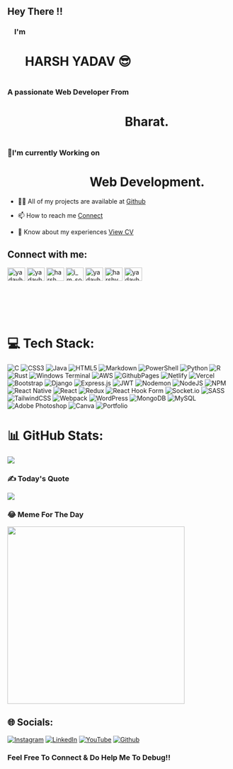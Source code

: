 
## Hey There !! <br>
### &nbsp; &nbsp; I'm 
# &nbsp; &nbsp; &nbsp; HARSH YADAV 😎
### <br> A passionate Web Developer From 
# &nbsp; &nbsp; &nbsp;&nbsp; &nbsp; &nbsp; &nbsp; &nbsp; &nbsp; &nbsp; &nbsp; &nbsp; &nbsp; &nbsp;  &nbsp;&nbsp; &nbsp; &nbsp; &nbsp; &nbsp; &nbsp; Bharat.
### <br>🔭I'm currently Working on 
# &nbsp; &nbsp; &nbsp; &nbsp; &nbsp; &nbsp; &nbsp; &nbsp; &nbsp; &nbsp; &nbsp; &nbsp; &nbsp; &nbsp; Web Development.

- 👨‍💻 All of my projects are available at [Github](Github)

- 📫 How to reach me [Connect](mailto:yadavharsh.hy01@gmail.com)

- 📄 Know about my experiences [View CV](https://docs.google.com/document/d/1aiAtsCXut44ZyjHRK6yufVBYzfZduqfmXt6jEy_Xkc8/edit#heading=h.5u7vykzuhoo)

<h2 align="left">Connect with me:</h2>
<p align="left">
<a href="https://linkedin.com/in/yadavharsh01" target="blank"><img align="center" src="https://raw.githubusercontent.com/rahuldkjain/github-profile-readme-generator/master/src/images/icons/Social/linked-in-alt.svg" alt="yadavharsh01" height="30" width="40" /></a>
<a href="https://codesandbox.com/yadavharsh01" target="blank"><img align="center" src="https://raw.githubusercontent.com/rahuldkjain/github-profile-readme-generator/master/src/images/icons/Social/codesandbox.svg" alt="yadavharsh01" height="30" width="40" /></a>
<a href="https://instagram.com/harsh._.yaduvanshi01" target="blank"><img align="center" src="https://raw.githubusercontent.com/rahuldkjain/github-profile-readme-generator/master/src/images/icons/Social/instagram.svg" alt="harsh._.yaduvanshi01" height="30" width="40" /></a>
<a href="https://www.youtube.com/c/i_m_sorcerer" target="blank"><img align="center" src="https://raw.githubusercontent.com/rahuldkjain/github-profile-readme-generator/master/src/images/icons/Social/youtube.svg" alt="i_m_sorcerer" height="30" width="40" /></a>
<a href="https://www.codechef.com/users/yadavharsh01" target="blank"><img align="center" src="https://cdn.jsdelivr.net/npm/simple-icons@3.1.0/icons/codechef.svg" alt="yadavharsh01" height="30" width="40" /></a>
<a href="https://www.hackerrank.com/harshyadav_hy20" target="blank"><img align="center" src="https://raw.githubusercontent.com/rahuldkjain/github-profile-readme-generator/master/src/images/icons/Social/hackerrank.svg" alt="harshyadav_hy20" height="30" width="40" /></a>
<a href="https://www.leetcode.com/yadavharsh01" target="blank"><img align="center" src="https://raw.githubusercontent.com/rahuldkjain/github-profile-readme-generator/master/src/images/icons/Social/leet-code.svg" alt="yadavharsh01" height="30" width="40" /></a>
</p>  <br><br><br><br>
   
# 💻 Tech Stack:
![C](https://img.shields.io/badge/c-%2300599C.svg?style=for-the-badge&logo=c&logoColor=white) ![CSS3](https://img.shields.io/badge/css3-%231572B6.svg?style=for-the-badge&logo=css3&logoColor=white) ![Java](https://img.shields.io/badge/java-%23ED8B00.svg?style=for-the-badge&logo=openjdk&logoColor=white) ![HTML5](https://img.shields.io/badge/html5-%23E34F26.svg?style=for-the-badge&logo=html5&logoColor=white) ![Markdown](https://img.shields.io/badge/markdown-%23000000.svg?style=for-the-badge&logo=markdown&logoColor=white) ![PowerShell](https://img.shields.io/badge/PowerShell-%235391FE.svg?style=for-the-badge&logo=powershell&logoColor=white) ![Python](https://img.shields.io/badge/python-3670A0?style=for-the-badge&logo=python&logoColor=ffdd54) ![R](https://img.shields.io/badge/r-%23276DC3.svg?style=for-the-badge&logo=r&logoColor=white) ![Rust](https://img.shields.io/badge/rust-%23000000.svg?style=for-the-badge&logo=rust&logoColor=white) ![Windows Terminal](https://img.shields.io/badge/Windows%20Terminal-%234D4D4D.svg?style=for-the-badge&logo=windows-terminal&logoColor=white) ![AWS](https://img.shields.io/badge/AWS-%23FF9900.svg?style=for-the-badge&logo=amazon-aws&logoColor=white) ![GithubPages](https://img.shields.io/badge/github%20pages-121013?style=for-the-badge&logo=github&logoColor=white) ![Netlify](https://img.shields.io/badge/netlify-%23000000.svg?style=for-the-badge&logo=netlify&logoColor=#00C7B7) ![Vercel](https://img.shields.io/badge/vercel-%23000000.svg?style=for-the-badge&logo=vercel&logoColor=white) ![Bootstrap](https://img.shields.io/badge/bootstrap-%238511FA.svg?style=for-the-badge&logo=bootstrap&logoColor=white) ![Django](https://img.shields.io/badge/django-%23092E20.svg?style=for-the-badge&logo=django&logoColor=white) ![Express.js](https://img.shields.io/badge/express.js-%23404d59.svg?style=for-the-badge&logo=express&logoColor=%2361DAFB) ![JWT](https://img.shields.io/badge/JWT-black?style=for-the-badge&logo=JSON%20web%20tokens) ![Nodemon](https://img.shields.io/badge/NODEMON-%23323330.svg?style=for-the-badge&logo=nodemon&logoColor=%BBDEAD) ![NodeJS](https://img.shields.io/badge/node.js-6DA55F?style=for-the-badge&logo=node.js&logoColor=white) ![NPM](https://img.shields.io/badge/NPM-%23CB3837.svg?style=for-the-badge&logo=npm&logoColor=white) ![React Native](https://img.shields.io/badge/react_native-%2320232a.svg?style=for-the-badge&logo=react&logoColor=%2361DAFB) ![React](https://img.shields.io/badge/react-%2320232a.svg?style=for-the-badge&logo=react&logoColor=%2361DAFB) ![Redux](https://img.shields.io/badge/redux-%23593d88.svg?style=for-the-badge&logo=redux&logoColor=white) ![React Hook Form](https://img.shields.io/badge/React%20Hook%20Form-%23EC5990.svg?style=for-the-badge&logo=reacthookform&logoColor=white) ![Socket.io](https://img.shields.io/badge/Socket.io-black?style=for-the-badge&logo=socket.io&badgeColor=010101) ![SASS](https://img.shields.io/badge/SASS-hotpink.svg?style=for-the-badge&logo=SASS&logoColor=white) ![TailwindCSS](https://img.shields.io/badge/tailwindcss-%2338B2AC.svg?style=for-the-badge&logo=tailwind-css&logoColor=white) ![Webpack](https://img.shields.io/badge/webpack-%238DD6F9.svg?style=for-the-badge&logo=webpack&logoColor=black) ![WordPress](https://img.shields.io/badge/WordPress-%23117AC9.svg?style=for-the-badge&logo=WordPress&logoColor=white) ![MongoDB](https://img.shields.io/badge/MongoDB-%234ea94b.svg?style=for-the-badge&logo=mongodb&logoColor=white) ![MySQL](https://img.shields.io/badge/mysql-%2300000f.svg?style=for-the-badge&logo=mysql&logoColor=white) ![Adobe Photoshop](https://img.shields.io/badge/adobe%20photoshop-%2331A8FF.svg?style=for-the-badge&logo=adobe%20photoshop&logoColor=white) ![Canva](https://img.shields.io/badge/Canva-%2300C4CC.svg?style=for-the-badge&logo=Canva&logoColor=white) ![Portfolio](https://img.shields.io/badge/Portfolio-%23000000.svg?style=for-the-badge&logo=firefox&logoColor=#FF7139)
# 📊 GitHub Stats:
<!--
![](https://github-readme-stats.vercel.app/api?username=yadavharsh01&theme=nightowl&hide_border=true&include_all_commits=false&count_private=false)
<br/>
![](https://github-readme-stats.vercel.app/api/top-langs/?username=yadavharsh01&theme=nightowl&hide_border=true&include_all_commits=false&count_private=false&layout=compact)
-->
![](https://github-readme-streak-stats.herokuapp.com/?user=yadavharsh01&theme=nightowl&hide_border=true)<br/> 


### ✍️ Today's Quote
![](https://quotes-github-readme.vercel.app/api?type=vetical&theme=radical)

### 😂 Meme For The Day
<img src='https://randommeme-five.vercel.app/' style="height: 400px;"/>

## 🌐 Socials:
[![Instagram](https://img.shields.io/badge/Instagram-%23E4405F.svg?logo=Instagram&logoColor=white)](https://instagram.com/harsh._.yaduvanshi01) 
[![LinkedIn](https://img.shields.io/badge/LinkedIn-%230077B5.svg?logo=linkedin&logoColor=white)](https://linkedin.com/in/yadavharsh01) 
[![YouTube](https://img.shields.io/badge/YouTube-%23FF0000.svg?logo=YouTube&logoColor=white)](https://youtube.com/@i_m_sorcerer) 
[![Github](https://img.shields.io/badge/Github-%235TF000.svg?logo=Github&logoColor=white)](https://github.com/yadavharsh01) 

### Feel Free To Connect & Do Help Me To Debug!!
